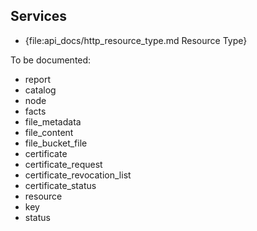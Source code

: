 Services
--------

* {file:api_docs/http_resource_type.md Resource Type}

To be documented:

* report
* catalog
* node
* facts
* file_metadata
* file_content
* file_bucket_file
* certificate
* certificate_request
* certificate_revocation_list
* certificate_status
* resource
* key
* status
